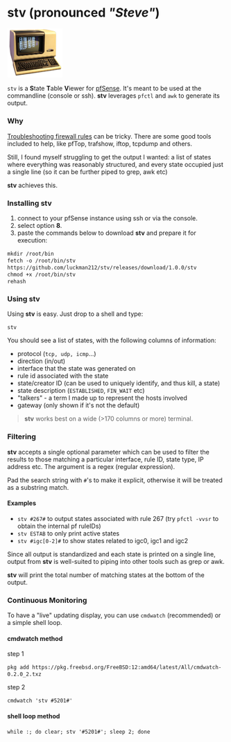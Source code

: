 # stv (pronounced _"Steve"_)

<img src="steve.png" width="128">

`stv` is a **S**tate **T**able **V**iewer for [pfSense](https://github.com/pfsense/pfsense/). It's meant to be used at the commandline (console or ssh). **stv** leverages `pfctl` and `awk` to generate its output.

### Why

[Troubleshooting firewall rules](https://docs.netgate.com/pfsense/en/latest/troubleshooting/firewall.html) can be tricky. There are some good tools included to help, like pfTop, trafshow, iftop, tcpdump and others.

Still, I found myself struggling to get the output I wanted: a list of states where everything was reasonably structured, and every state occupied just a single line (so it can be further piped to grep, awk etc)

**stv** achieves this.

### Installing stv

1. connect to your pfSense instance using ssh or via the console.
2. select option **8**.
3. paste the commands below to download **stv** and prepare it for execution:
```
mkdir /root/bin
fetch -o /root/bin/stv https://github.com/luckman212/stv/releases/download/1.0.0/stv
chmod +x /root/bin/stv
rehash
```

### Using stv

Using **stv** is easy. Just drop to a shell and type:
```shell
stv
```
You should see a list of states, with the following columns of information:

- protocol (`tcp, udp, icmp`...)
- direction (in/out)
- interface that the state was generated on
- rule id associated with the state
- state/creator ID (can be used to uniquely identify, and thus kill, a state)
- state description (`ESTABLISHED`, `FIN_WAIT` etc)
- "talkers" - a term I made up to represent the hosts involved
- gateway (only shown if it's not the default)

> **stv** works best on a wide (>170 columns or more) terminal.

### Filtering

**stv** accepts a single optional parameter which can be used to filter the results to those matching a particular interface, rule ID, state type, IP address etc. The argument is a regex (regular expression).

Pad the search string with `#`'s to make it explicit, otherwise it will be treated as a substring match.

#### Examples

- `stv #267#` to output states associated with rule 267 (try `pfctl -vvsr` to obtain the internal pf ruleIDs)
- `stv ESTAB` to only print active states
- `stv #igc[0-2]#` to show states related to igc0, igc1 and igc2

Since all output is standardized and each state is printed on a single line, output from **stv** is well-suited to piping into other tools such as grep or awk.

**stv** will print the total number of matching states at the bottom of the output.

### Continuous Monitoring

To have a "live" updating display, you can use `cmdwatch` (recommended) or a simple shell loop.

#### cmdwatch method

step 1
```shell
pkg add https://pkg.freebsd.org/FreeBSD:12:amd64/latest/All/cmdwatch-0.2.0_2.txz
```

step 2
```shell
cmdwatch 'stv #5201#'
```

#### shell loop method

```
while :; do clear; stv '#5201#'; sleep 2; done
```
